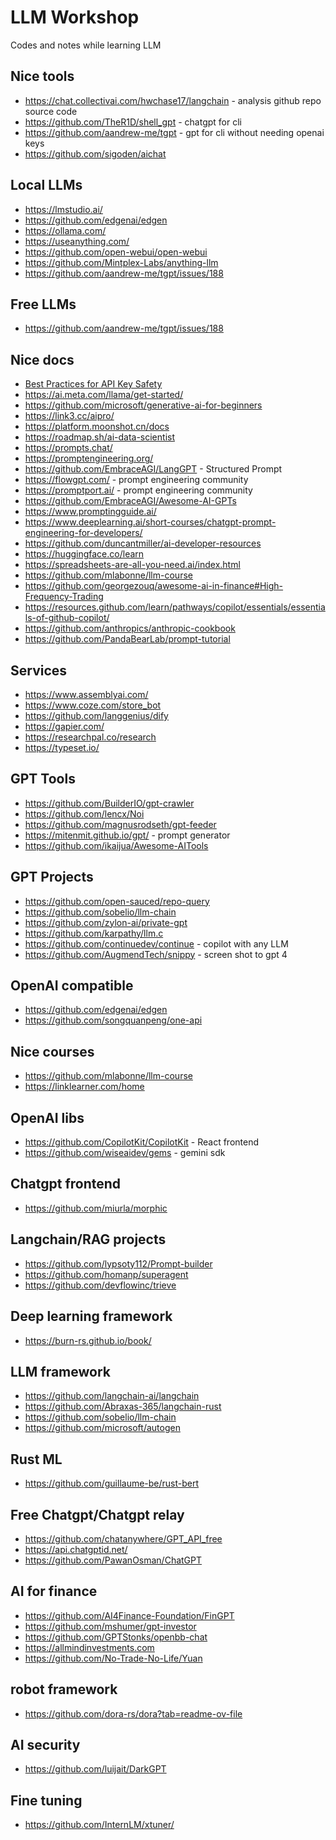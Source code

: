 # LLM Workshop

Codes and notes while learning LLM

## Nice tools

* <https://chat.collectivai.com/hwchase17/langchain> - analysis github repo source code
* <https://github.com/TheR1D/shell_gpt> - chatgpt for cli
* <https://github.com/aandrew-me/tgpt> - gpt for cli without needing openai keys
* <https://github.com/sigoden/aichat>

## Local LLMs

* <https://lmstudio.ai/>
* <https://github.com/edgenai/edgen>
* <https://ollama.com/>
* <https://useanything.com/>
* <https://github.com/open-webui/open-webui>
* <https://github.com/Mintplex-Labs/anything-llm>
* <https://github.com/aandrew-me/tgpt/issues/188>

## Free LLMs

* <https://github.com/aandrew-me/tgpt/issues/188>

## Nice docs

* [Best Practices for API Key Safety](https://help.openai.com/en/articles/5112595-best-practices-for-api-key-safety)
* <https://ai.meta.com/llama/get-started/>
* <https://github.com/microsoft/generative-ai-for-beginners>
* <https://link3.cc/aipro/>
* <https://platform.moonshot.cn/docs>
* <https://roadmap.sh/ai-data-scientist>
* <https://prompts.chat/>
* <https://promptengineering.org/>
* <https://github.com/EmbraceAGI/LangGPT> - Structured Prompt
* <https://flowgpt.com/> - prompt engineering community
* <https://promptport.ai/> - prompt engineering community
* <https://github.com/EmbraceAGI/Awesome-AI-GPTs>
* <https://www.promptingguide.ai/>
* <https://www.deeplearning.ai/short-courses/chatgpt-prompt-engineering-for-developers/>
* <https://github.com/duncantmiller/ai-developer-resources>
* <https://huggingface.co/learn>
* <https://spreadsheets-are-all-you-need.ai/index.html>
* <https://github.com/mlabonne/llm-course>
* <https://github.com/georgezouq/awesome-ai-in-finance#High-Frequency-Trading>
* <https://resources.github.com/learn/pathways/copilot/essentials/essentials-of-github-copilot/>
* <https://github.com/anthropics/anthropic-cookbook>
* <https://github.com/PandaBearLab/prompt-tutorial>

## Services

* <https://www.assemblyai.com/>
* <https://www.coze.com/store_bot>
* <https://github.com/langgenius/dify>
* <https://gapier.com/>
* <https://researchpal.co/research>
* <https://typeset.io/>

## GPT Tools

* <https://github.com/BuilderIO/gpt-crawler>
* <https://github.com/lencx/Noi>
* <https://github.com/magnusrodseth/gpt-feeder>
* <https://mitenmit.github.io/gpt/> - prompt generator
* <https://github.com/ikaijua/Awesome-AITools>

## GPT Projects

* <https://github.com/open-sauced/repo-query>
* <https://github.com/sobelio/llm-chain>
* <https://github.com/zylon-ai/private-gpt>
* <https://github.com/karpathy/llm.c>
* <https://github.com/continuedev/continue> - copilot with any LLM
* <https://github.com/AugmendTech/snippy> - screen shot to gpt 4

## OpenAI compatible

* <https://github.com/edgenai/edgen>
* <https://github.com/songquanpeng/one-api>

## Nice courses

* <https://github.com/mlabonne/llm-course>
* <https://linklearner.com/home>

## OpenAI libs

* <https://github.com/CopilotKit/CopilotKit> - React frontend
* <https://github.com/wiseaidev/gems> - gemini sdk

## Chatgpt frontend

* <https://github.com/miurla/morphic>

## Langchain/RAG projects

* <https://github.com/lypsoty112/Prompt-builder>
* <https://github.com/homanp/superagent>
* <https://github.com/devflowinc/trieve>

## Deep learning framework

* <https://burn-rs.github.io/book/>

## LLM framework

* <https://github.com/langchain-ai/langchain>
* <https://github.com/Abraxas-365/langchain-rust>
* <https://github.com/sobelio/llm-chain>
* <https://github.com/microsoft/autogen>

## Rust ML

* <https://github.com/guillaume-be/rust-bert>

## Free Chatgpt/Chatgpt relay

* <https://github.com/chatanywhere/GPT_API_free>
* <https://api.chatgptid.net/>
* <https://github.com/PawanOsman/ChatGPT>

## AI for finance

* <https://github.com/AI4Finance-Foundation/FinGPT>
* <https://github.com/mshumer/gpt-investor>
* <https://github.com/GPTStonks/openbb-chat>
* <https://allmindinvestments.com>
* <https://github.com/No-Trade-No-Life/Yuan>

## robot framework

* <https://github.com/dora-rs/dora?tab=readme-ov-file>

## AI security

* <https://github.com/luijait/DarkGPT>

## Fine tuning

* <https://github.com/InternLM/xtuner/>
